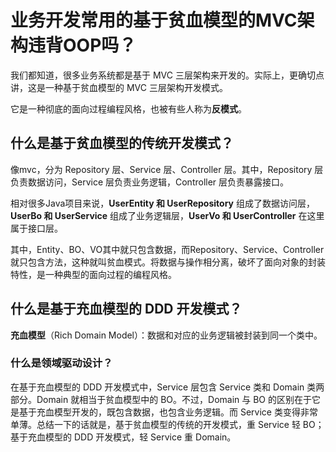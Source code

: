 # 业务开发常用的基于贫血模型的MVC架构违背OOP吗？

我们都知道，很多业务系统都是基于 MVC 三层架构来开发的。实际上，更确切点讲，这是一种基于贫血模型的 MVC 三层架构开发模式。

它是一种彻底的面向过程编程风格，也被有些人称为**反模式**。

## 什么是基于贫血模型的传统开发模式？

像mvc，分为 Repository 层、Service 层、Controller 层。其中，Repository 层负责数据访问，Service 层负责业务逻辑，Controller 层负责暴露接口。

相对很多Java项目来说，**UserEntity 和 UserRepository** 组成了数据访问层，**UserBo 和 UserService** 组成了业务逻辑层，**UserVo 和 UserController** 在这里属于接口层。

其中，Entity、BO、VO其中就只包含数据，而Repository、Service、Controller就只包含方法，这种就叫贫血模式。将数据与操作相分离，破坏了面向对象的封装特性，是一种典型的面向过程的编程风格。

## 什么是基于充血模型的 DDD 开发模式？

**充血模型**（Rich Domain Model）：数据和对应的业务逻辑被封装到同一个类中。

### 什么是领域驱动设计？

在基于充血模型的 DDD 开发模式中，Service 层包含 Service 类和 Domain 类两部分。Domain 就相当于贫血模型中的 BO。不过，Domain 与 BO 的区别在于它是基于充血模型开发的，既包含数据，也包含业务逻辑。而 Service 类变得非常单薄。总结一下的话就是，基于贫血模型的传统的开发模式，重 Service 轻 BO；基于充血模型的 DDD 开发模式，轻 Service 重 Domain。
